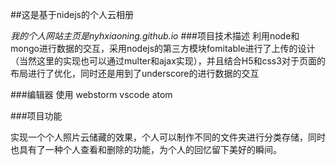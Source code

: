 ##这是基于nidejs的个人云相册

*我的个人网站主页是nyhxiaoning.github.io*
###项目技术描述
利用node和mongo进行数据的交互，采用nodejs的第三方模块fomitable进行了上传的设计（当然这里的实现也可以通过multer和ajax实现），并且结合H5和css3对于页面的布局进行了优化，同时还是用到了underscore的进行数据的交互

###编辑器 
使用 webstorm vscode atom

###项目功能

实现一个个人照片云储藏的效果，个人可以制作不同的文件夹进行分类存储，同时也具有了一种个人查看和删除的功能，为个人的回忆留下美好的瞬间。
